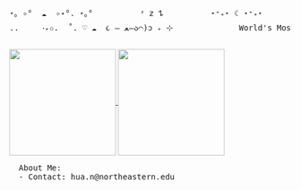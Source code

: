 <pre>
⋆｡ ✧°  ☁︎  ✧˖°. ⋆｡°          ᶻ 𝗓 𐰁          ⋆⁺₊⋆ ☾ ⋆⁺₊⋆             ✩₊˚.⋆☾⋆⁺₊✧                   𓇼 ⋆｡˚ 𓆝⋆｡°•☁︎
..     ‧₊✩.  ˚. ♡ ☁︎  ૮ – ﻌ–ა⌒)ᦱ ₊ ⊹              World's Most Joyous Puppy           𓍼ֶָ֢⊹ ࣪ ˖°❀⋆.ೃ࿔*:･         ૮ – ﻌ–ა     ..
</pre> 

<a href="https://github.com/SoftOrcan/github-readme-stats">
  <img height=190
    align="center" src="https://github-readme-stats-nu-eight-61.vercel.app/api/top-langs/?username=SoftOrcan&theme=sakura&card_width=360&layout=compact&custom_title=Languages%21%20%3E%3C" />
</a>
<a href="https://github.com/SoftOrcan/github-readme-stats">
  <img height=190
    align="center" src="https://github-readme-stats-nu-eight-61.vercel.app/api?username=SoftOrcan&show_icons=true&theme=sakura&rank_icon=github&custom_title=Activity%21%20%3E%3C&layout=compact&card_width=355" />
</a>
<p></p>
<pre>
  About Me:
  - Contact: hua.n@northeastern.edu
</pre>
